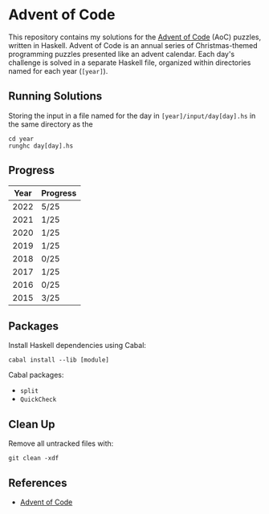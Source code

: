 # Advent of Code

This repository contains my solutions for the [Advent of Code](https://adventofcode.com) (AoC) puzzles, written in Haskell. Advent of Code is an annual series of Christmas-themed programming puzzles presented like an advent calendar. Each day's challenge is solved in a separate Haskell file, organized within directories named for each year (`[year]`).

## Running Solutions

Storing the input in a file named for the day in `[year]/input/day[day].hs` in the same directory as the

```
cd year
runghc day[day].hs
```

## Progress

| Year | Progress |
| ---- | -------- |
| 2022 | 5/25     |
| 2021 | 1/25     |
| 2020 | 1/25     |
| 2019 | 1/25     |
| 2018 | 0/25     |
| 2017 | 1/25     |
| 2016 | 0/25     |
| 2015 | 3/25     |

## Packages

Install Haskell dependencies using Cabal:

```
cabal install --lib [module]
```

Cabal packages:

-   `split`
-   `QuickCheck`

## Clean Up

Remove all untracked files with:

```
git clean -xdf
```

## References

-   [Advent of Code](https://adventofcode.com)
